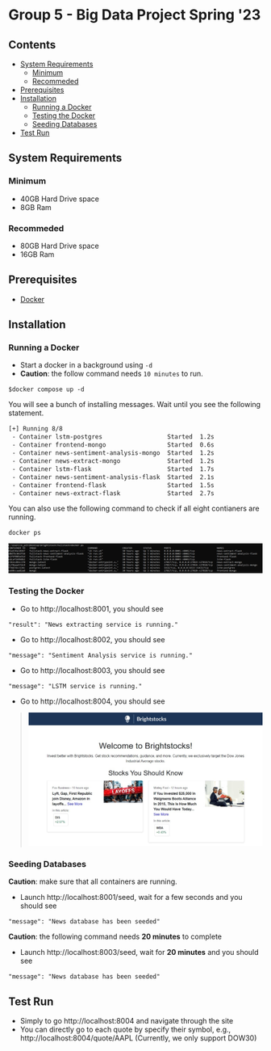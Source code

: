 # Group 5 - Big Data Project Spring '23

## Contents
- [System Requirements](#system-requirements)
    - [Minimum](#minimum)
    - [Recommeded](#recommeded)
- [Prerequisites](#prerequisites)
- [Installation](#installation)
    - [Running a Docker](#running-a-docker)
    - [Testing the Docker](#testing-the-docker)
    - [Seeding Databases](#seeding-databases)
- [Test Run](#test-run)

## System Requirements
### Minimum
- 40GB Hard Drive space
- 8GB Ram  

### Recommeded
- 80GB Hard Drive space
- 16GB Ram  

## Prerequisites
- [Docker](https://docs.docker.com/engine/install/)

## Installation
### Running a Docker
- Start a docker in a background using `-d`
- **Caution**: the follow command needs `10 minutes` to run.
```
$docker compose up -d
```
You will see a bunch of installing messages. Wait until you see the following statement. 
```
[+] Running 8/8
 - Container lstm-postgres                  Started  1.2s
 - Container frontend-mongo                 Started  0.6s
 - Container news-sentiment-analysis-mongo  Started  1.2s
 - Container news-extract-mongo             Started  1.2s
 - Container lstm-flask                     Started  1.7s
 - Container news-sentiment-analysis-flask  Started  2.1s
 - Container frontend-flask                 Started  1.5s
 - Container news-extract-flask             Started  2.7s
```
You can also use the following command to check if all eight contianers are running.
```
docker ps
```
![docker-ps-result](assets/docker_ps.jpg)

### Testing the Docker
- Go to http://localhost:8001, you should see
```
"result": "News extracting service is running."
```
- Go to http://localhost:8002, you should see
```
"message": "Sentiment Analysis service is running."
```
- Go to http://localhost:8003, you should see
```
"message": "LSTM service is running."
```
- Go to http://localhost:8004, you should see
>![landing-page](assets/landing_page.jpg)

### Seeding Databases
**Caution**: make sure that all containers are running. 
- Launch http://localhost:8001/seed, wait for a few seconds and you should see
```
"message": "News database has been seeded"
```
**Caution**: the following command needs **20 minutes** to complete
- Launch http://localhost:8003/seed, wait for **20 minutes** and you should see
```
"message": "News database has been seeded"
```

## Test Run
- Simply to go http://localhost:8004 and navigate through the site
- You can directly go to each quote by specify their symbol, e.g., http://localhost:8004/quote/AAPL (Currently, we only support DOW30)
